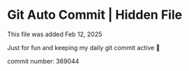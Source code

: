 # Git Auto Commit | Hidden File

This file was added Feb 12, 2025

Just for fun and keeping my daily git commit active 🤪

commit number: 369044
